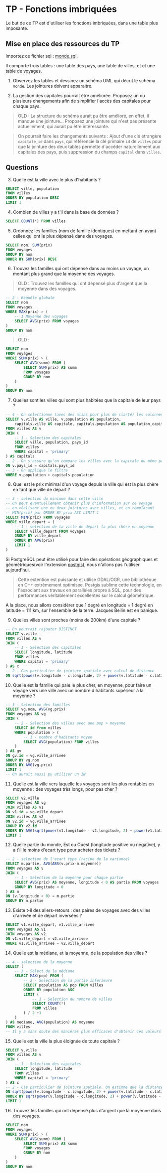 # TP - Fonctions imbriquées

Le but de ce TP est d'utiliser les fonctions imbriquées, dans une table plus imposante.

## Mise en place des ressources du TP

Importez ce fichier sql : [monde.sql](/TP/Imbriquees/data/monde.sql).

Il comporte trois tables : une table des pays, une table de villes, et et une table de voyages.

1) Observez les tables et dessinez un schéma UML qui décrit le schéma `monde`. Les jointures doivent apparaitre.

2) La gestion des capitales pourrait être améliorée. Proposez un ou plusieurs changements afin de simplifier l'accès des capitales pour chaque pays.

> OLD : La structure du schéma aurait pu être amélioré, en effet, il manque une jointure... Proposez une jointure qui n'est pas présente actuellement, qui aurait pu être intéressante.

> On pourrait faire les changements suivants : Ajout d'une clé étrangère `capitale_id` dans `pays`, qui référencie la clé primaire `id` de `villes` pour que la jointure des deux tables permette d'accéder naturellement aux capitales des pays, puis suppression du champs `capital` dans `villes`.

## Questions

3) Quelle est la ville avec le plus d'habitants ?

```sql
SELECT ville, population
FROM villes
ORDER BY population DESC
LIMIT 1
```

4) Combien de villes y a t'il dans la base de données ?

```sql
SELECT COUNT(*) FROM villes
```

5) Ordonnez les familles (nom de famille identiques) en mettant en avant celles qui ont le plus dépensé dans des voyages.

```SQL
SELECT nom, SUM(prix)
FROM voyages
GROUP BY nom
ORDER BY SUM(prix) DESC
```

6) Trouvez les familles qui ont dépensé dans au moins un voyage, un montant plus grand que la moyenne des voyages.
>OLD : Trouvez les familles qui ont dépensé plus d'argent que la moyenne dans des voyages.

```sql
-- 2 - Requête globale
SELECT nom
FROM voyages
WHERE MAX(prix) > (
    -- 1 Moyenne des voyages
    SELECT AVG(prix) FROM voyages
)
GROUP BY nom
```

> OLD :

```sql
SELECT nom
FROM voyages
WHERE SUM(prix) > (
    SELECT AVG(summ) FROM (
        SELECT SUM(prix) AS summ
        FROM voyages
        GROUP BY nom
    )
)
GROUP BY nom
```

7) Quelles sont les villes qui sont plus habitées que la capitale de leur pays ?

```sql
-- 4 - On selectionne (avec des alias pour plus de clarté) les colonnes
SELECT v.ville AS ville, v.population AS population,
    capitals.ville AS capitale, capitals.population AS population_capitale
FROM villes AS v
JOIN (
    -- 1 - Selection des capitales
    SELECT ville, population, pays_id
    FROM villes
    WHERE capital = 'primary'
) AS capitals
-- 2 - On s'assure qu'on compare les villes avec la capitale du même pays
ON v.pays_id = capitals.pays_id
-- 3 - On applique le filtre
WHERE v.population > capitals.population
```

8) Quel est le prix minimal d'un voyage depuis la ville qui est la plus chère en tant que ville de départ ?

```sql
-- 2 - selection du minimum dans cette ville
-- On peut eventuellement obtenir plus d'information sur ce voyage
-- en réalisant une ou deux jointures avec villes, et en remplacant
-- MIN(prix) par ORDER BY prix ASC LIMIT 1
SELECT MIN(prix) FROM voyages
WHERE ville_depart = (
    -- 1 - selection de la ville de départ la plus chère en moyenne
    SELECT ville_depart FROM voyages
    GROUP BY ville_depart
    ORDER BY AVG(prix)
    LIMIT 1
)
```

Si PostgreSQL peut être utilisé pour faire des opérations géographiques et géométriques(voir l'extension [postgis](https://postgis.net/)), nous n'allons pas l'utiliser aujourd'hui.

>Cette extention est puissante et utilise GDAL/OGR, une bibliothèque en C++ extrèmement optimisée. Postgis sublime cette technologie, en l'associant aux travaux en parallèles propre à SQL, pour des performances véritablement excellentes sur le calcul géométrique.

A la place, nous allons considérer que 1 degré en longitude = 1 degré en latitude = 111 km, sur l'ensemble de la terre. Jacques Beilin est en panique.

9) Quelles villes sont proches (moins de 200km) d'une capitale ?

```sql
-- On pourrait rajouter DISTINCT
SELECT v.ville
FROM villes AS v
JOIN (
    -- 1 - Selection des capitales
    SELECT longitude, latitude
    FROM villes
    WHERE capital = 'primary'
) AS c
-- 2 - Cas particulier de jointure spatiale avec calcul de distance
ON sqrt(power(v.longitude - c.longitude, 2) + power(v.latitude - c.latitude, 2)) < 200/111
```

10) Quelle est la famille qui paie le plus cher, en moyenne, pour faire un voyage vers une ville avec un nombre d'habitants supérieur à la moyenne ?

```sql
-- 3 - Selection des familles
SELECT vg.nom, AVG(vg.prix)
FROM voyages AS vg
JOIN (
    -- 2 - Selection des villes avec une pop > moyenne
    SELECT id from villes
    WHERE population > (
        -- 1 - nombre d'habitants moyen
        SELECT AVG(population) FROM villes
    )
) AS gv
ON gv.id = vg.ville_arrivee
GROUP BY vg.nom
ORDER BY AVG(vg.prix)
LIMIT 1
-- On aurait aussi pu utiliser un IN
```

11) Quelle est la ville vers laquelle les voyages sont les plus rentables en moyenne : des voyages très longs, pour pas cher ?

```sql
SELECT v2.ville
FROM voyages AS vg
JOIN villes AS v1
ON v1.id = vg.ville_depart
JOIN villes AS v2
ON v2.id = vg.ville_arrivee
GROUP BY v2.id
ORDER BY AVG(sqrt(power(v1.longitude - v2.longitude, 2) + power(v1.latitude - v2.latitude, 2))/vg.prix)
LIMIT 1
```
<!-- A recheck vite fait-->

12) Quelle partie du monde, Est ou Ouest (longitude positive ou négative), y a t'il le moins d'ecart type pour acheter des tickets ?

```sql
-- 2 - selection de l'ecart type (racine de la variance)
SELECT m.partie, AVG(ABS(v.prix-m.moyenne))
FROM voyages AS v
JOIN (
    -- 1 - Selection de la moyenne pour chaque partie
    SELECT AVG(prix) AS moyenne, longitude < 0 AS partie FROM voyages
    GROUP BY longitude < 0
) AS m
ON (v.longitude < 0) = m.partie
GROUP BY m.partie
```
<!-- A recheck vite fait-->

13) Existe t-il des allers-retours : des paires de voyages avec des villes d'arrivée et de départ inversées ?

```sql
SELECT v1.ville_depart, v1.ville_arrivee
FROM voyages AS v1
JOIN voyages AS v2
ON v1.ville_depart = v2.ville_arrivee
WHERE v1.ville_arrivee = v2.ville_depart
```

14) Quelle est la médiane, et la moyenne, de la population des villes ?

```sql
-- 4 - selection de la moyenne
SELECT (
    -- 3 - Select de la médiane
    SELECT MAX(pop) FROM (
        -- 2 - Selection de la partie inférieure
        SELECT population AS pop FROM villes
        ORDER BY population ASC
        LIMIT (
            -- 1 - Selection du nombre de villes
            SELECT COUNT(*)
            FROM villes
        ) / 2 +1
    )
) AS mediane, AVG(population) AS moyenne
FROM villes
-- Il y a sans doute des manières plus efficaces d'obtenir ces valeurs
```

15) Quelle est la ville la plus éloignée de toute capitale ?

```sql
SELECT v.ville
FROM villes AS v
JOIN (
    -- 1 - Selection des capitales
    SELECT longitude, latitude
    FROM villes
    WHERE capital = 'primary'
) AS c
-- 2 - Cas particulier de jointure spatiale. On estimme que la distance minimale dans ce cas est 1000km
ON sqrt(power(v.longitude - c.longitude, 2) + power(v.latitude - c.latitude, 2)) > 1000/111
ORDER BY sqrt(power(v.longitude - c.longitude, 2) + power(v.latitude - c.latitude, 2)) DESC
LIMIT 1
```

16) Trouvez les familles qui ont dépensé plus d'argent que la moyenne dans des voyages.

```sql
SELECT nom
FROM voyages
WHERE SUM(prix) > (
    SELECT AVG(summ) FROM (
        SELECT SUM(prix) AS summ
        FROM voyages
        GROUP BY nom
    )
)
GROUP BY nom
```